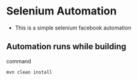 # Selenium Automation

* This is a simple selenium facebook automation

## Automation runs while building

command

```sh
mvn clean install
```
